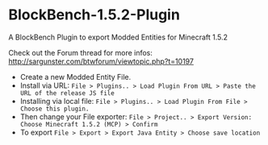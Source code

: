 # BlockBench-1.5.2-Plugin
A BlockBench Plugin to export Modded Entities for Minecraft 1.5.2

Check out the Forum thread for more infos: http://sargunster.com/btwforum/viewtopic.php?t=10197

- Create a new Modded Entity File.
- Install via URL: ```File > Plugins.. > Load Plugin From URL > Paste the URL of the release JS file```
- Installing via local file:  ```File > Plugins.. > Load Plugin From File > Choose this plugin.```
- Then change your File exporter: ```File > Project.. > Export Version: Choose Minecraft 1.5.2 (MCP) > Confirm```
- To export ```File > Export > Export Java Entity > Choose save location```